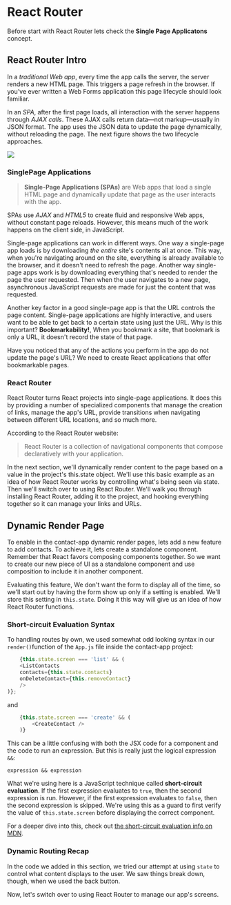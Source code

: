 # React Router

Before start with React Router lets check the **Single Page Applicatons** concept.

## React Router Intro
In a _traditional Web app_, every time the app calls the server, the server renders a new HTML page. This triggers a page refresh in the browser. If you’ve ever written a Web Forms application this page lifecycle should look familiar.

In an _SPA_, after the first page loads, all interaction with the server happens through _AJAX calls_. These AJAX calls return data—not markup—usually in JSON format. The app uses the JSON data to update the page dynamically, without reloading the page. The next figure shows the two lifecycle approaches.

![](https://i-msdn.sec.s-msft.com/dynimg/IC690875.png)

### SinglePage Applications

> **Single-Page Applications (SPAs)** are Web apps that load a single HTML page and dynamically update that page as the user interacts with the app.

SPAs use _AJAX_ and _HTML5_ to create fluid and responsive Web apps, without constant page reloads. However, this means much of the work happens on the client side, in JavaScript.

Single-page applications can work in different ways. One way a single-page app loads is by downloading _the entire_ site's contents all at once. This way, when you're navigating around on the site, everything is already available to the browser, and it doesn't need to refresh the page. Another way single-page apps work is by downloading everything that's needed to render the page the user requested. Then when the user navigates to a new page, asynchronous JavaScript requests are made for just the content that was requested.

Another key factor in a good single-page app is that the URL controls the page content. Single-page applications are highly interactive, and users want to be able to get back to a certain state using just the URL. Why is this important? **Bookmarkability!**, When you bookmark a site, that bookmark is only a URL, it doesn't record the state of that page.

Have you noticed that any of the actions you perform in the app do not update the page's URL? We need to create React applications that offer bookmarkable pages.

### React Router
React Router turns React projects into single-page applications. It does this by providing a number of specialized components that manage the creation of links, manage the app's URL, provide transitions when navigating between different URL locations, and so much more.

According to the React Router website:

> React Router is a collection of navigational components that compose declaratively with your application.

In the next section, we'll dynamically render content to the page based on a value in the project's this.state object. We'll use this basic example as an idea of how React Router works by controlling what's being seen via state. Then we'll switch over to using React Router. We'll walk you through installing React Router, adding it to the project, and hooking everything together so it can manage your links and URLs.

## Dynamic Render Page

To enable in the contact-app dynamic render pages, lets add a new feature to add contacts. To achieve it, lets create a standalone component. Remember that React favors composing components together. So we want to create our new piece of UI as a standalone component and use composition to include it in another component.

Evaluating this feature, We don't want the form to display all of the time, so we'll start out by having the form show up only if a setting is enabled. We'll store this setting in `this.state`. Doing it this way will give us an idea of how React Router functions.

### Short-circuit Evaluation Syntax
To handling routes by own, we used somewhat odd looking syntax in our `render()`function of the `App.js` file inside the contact-app project:

```js
    {this.state.screen === 'list' && (
    <ListContacts
    contacts={this.state.contacts}
    onDeleteContact={this.removeContact}
    />
)};
```

and

```js
    {this.state.screen === 'create' && (
        <CreateContact />
    )}
```
This can be a little confusing with both the JSX code for a component and the code to run an expression. But this is really just the logical expression `&&`:

    expression && expression

What we're using here is a JavaScript technique called **short-circuit evaluation**. If the first expression evaluates to `true`, then the second expression is run. However, if the first expression evaluates to `false`, then the second expression is skipped. We're using this as a guard to first verify the value of `this.state.screen` before displaying the correct component.

For a deeper dive into this, check out [the short-circuit evaluation info on MDN](https://developer.mozilla.org/en-US/docs/Web/JavaScript/Reference/Operators/Logical_Operators#Short-circuit_evaluation).

### Dynamic Routing Recap
In the code we added in this section, we tried our attempt at using `state` to control what content displays to the user. We saw things break down, though, when we used the back button.

Now, let's switch over to using React Router to manage our app's screens.